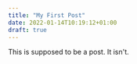 ```yaml
---
title: "My First Post"
date: 2022-01-14T10:19:12+01:00
draft: true
---
```


This is supposed to be a post. It isn't.
